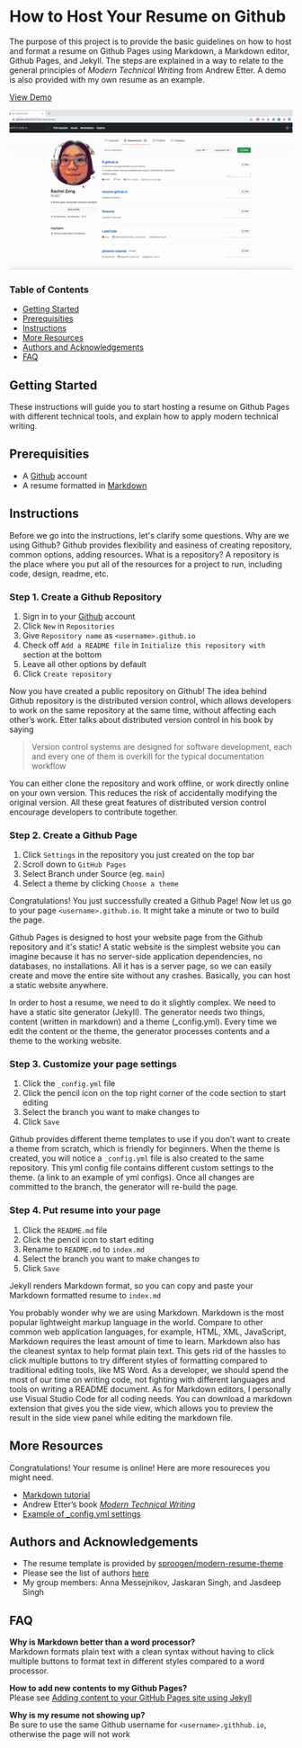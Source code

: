 # How to Host Your Resume on Github

The purpose of this project is to provide the basic guidelines on how to host and format a resume on Github Pages using Markdown, a Markdown editor, Github Pages, and Jekyll. The steps are explained in a way to relate to the general principles of *Modern Technical Writing* from Andrew Etter. A demo is also provided with my own resume as an example.

[View Demo](https://ruiqiz.github.io)

![img](_image/demo.gif)

### Table of Contents
- [Getting Started](#getting-started)
- [Prerequisities](#prerequisities)
- [Instructions](#instructions)
- [More Resources](#more-resources)
- [Authors and Acknowledgements](#authors-and-acknowledgements)
- [FAQ](#faq)

## Getting Started
These instructions will guide you to start hosting a resume on Github Pages with different technical tools, and explain how to apply modern technical writing.

## Prerequisities
- A [Github](https://github.com/) account
- A resume formatted in [Markdown](https://www.markdowntutorial.com/)

## Instructions
Before we go into the instructions, let's clarify some questions. Why are we using Github? Github provides flexibility and easiness of creating repository, common options, adding resources. What is a repository? A repository is the place where you put all of the resources for a project to run, including code, design, readme, etc.

### Step 1. Create a Github Repository	
1. Sign in to your [Github](https://github.com/login) account
2. Click `New` in `Repositories`
3. Give `Repository name` as `<username>.github.io`
4. Check off `Add a README file` in `Initialize this repository with` section at the bottom
5. Leave all other options by default
6. Click `Create repository`

Now you have created a public repository on Github! The idea behind Github repository is the distributed version control, which allows developers to work on the same repository at the same time, without affecting each other’s work. Etter talks about distributed version control in his book by saying

> Version control systems are designed for software development, each and every one of them is overkill for the typical documentation workflow

You can either clone the repository and work offline, or work directly online on your own version. This reduces the risk of accidentally modifying the original version. All these great features of distributed version control encourage developers to contribute together.

### Step 2. Create a Github Page
1. Click `Settings` in the repository you just created on the top bar
2. Scroll down to `GitHub Pages`
3. Select Branch under Source (eg. `main`)
4. Select a theme by clicking `Choose a theme`

Congratulations! You just successfully created a Github Page! Now let us go to your page `<username>.github.io`. It might take a minute or two to build the page.

Github Pages is designed to host your website page from the Github repository and it's static! A static website is the simplest website you can imagine because it has no server-side application dependencies, no databases, no installations. All it has is a server page, so we can easily create and move the entire site without any crashes. Basically, you can host a static website anywhere.

In order to host a resume, we need to do it slightly complex. We need to have a static site generator (Jekyll). The generator needs two things, content (written in markdown) and a theme (_config.yml). Every time we edit the content or the theme, the generator processes contents and a theme to the working website.  

### Step 3. Customize your page settings
1. Click the `_config.yml` file
2. Click the pencil icon on the top right corner of the code section to start editing
3. Select the branch you want to make changes to
4. Click `Save`

Github provides different theme templates to use if you don’t want to create a theme from scratch, which is friendly for beginners. When the theme is created, you will notice a `_config.yml` file is also created to the same repository. This yml config file contains different custom settings to the theme. (a link to an example of yml configs). Once all changes are committed to the branch, the generator will re-build the page.

### Step 4. Put resume into your page
1. Click the `README.md` file
2. Click the pencil icon to start editing
3. Rename to `README.md` to `index.md`
4. Select the branch you want to make changes to
5. Click `Save`

Jekyll renders Markdown format, so you can copy and paste your Markdown formatted resume to `index.md`

You probably wonder why we are using Markdown. Markdown is the most popular lightweight markup language in the world. Compare to other common web application languages, for example, HTML, XML, JavaScript, Markdown requires the least amount of time to learn. Markdown also has the cleanest syntax to help format plain text. This gets rid of the hassles to click multiple buttons to try different styles of formatting compared to traditional editing tools, like MS Word. As a developer, we should spend the most of our time on writing code, not fighting with different languages and tools on writing a README document. As for Markdown editors,
I personally use Visual Studio Code for all coding needs. You can download a markdown extension that gives you the side view, which allows you to preview the result in the side view panel while editing the markdown file.



## More Resources
Congratulations! Your resume is online! Here are more resoureces you might need.
- [Markdown tutorial](https://www.markdowntutorial.com/)
- Andrew Etter’s book [*Modern Technical Writing*](https://www.amazon.ca/Modern-Technical-Writing-Introduction-Documentation-ebook/dp/B01A2QL9SS)
- [Example of _config.yml settings](https://github.com/daattali/beautiful-jekyll/blob/master/_config.yml)

## Authors and Acknowledgements
- The resume template is provided by [sproogen/modern-resume-theme](https://github.com/sproogen/modern-resume-theme)
- Please see the list of authors [here](https://github.com/RuiqiZ/RuiqiZ.github.io/pulse)
- My group members: Anna Messejnikov, Jaskaran Singh, and Jasdeep Singh

## FAQ
**Why is Markdown better than a word processor?**\
Markdown formats plain text with a clean syntax without having to click multiple buttons to format text in different styles compared to a word processor.

**How to add new contents to my Github Pages?**\
Please see [Adding content to your GitHub Pages site using Jekyll](https://docs.github.com/en/free-pro-team@latest/github/working-with-github-pages/adding-content-to-your-github-pages-site-using-jekyll)

**Why is my resume not showing up?**\
Be sure to use the same Github username for `<username>.githhub.io`, otherwise the page will not work

